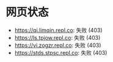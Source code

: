 # 网页状态
- https://qi.limqin.repl.co: 失败 (403)
- https://ls.tpjow.repl.co: 失败 (403)
- https://vi.zogzr.repl.co: 失败 (403)
- https://stds.stpsc.repl.co: 失败 (403)
